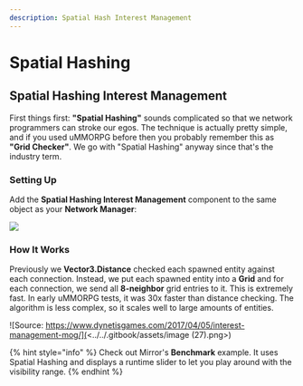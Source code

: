 ```yaml
---
description: Spatial Hash Interest Management
---
```


# Spatial Hashing

## **Spatial Hashing Interest Management**

First things first: **"Spatial Hashing"** sounds complicated so that we network programmers can stroke our egos. The technique is actually pretty simple, and if you used uMMORPG before then you probably remember this as **"Grid Checker"**. We go with "Spatial Hashing" anyway since that's the industry term.

### Setting Up

Add the **Spatial Hashing Interest Management** component to the same object as your **Network Manager**:

![](<../../.gitbook/assets/image (68).png>)

### **How It Works**

Previously we **Vector3.Distance** checked each spawned entity against each connection. Instead, we put each spawned entity into a **Grid** and for each connection, we send all **8-neighbor** grid entries to it.  This is extremely fast. In early uMMORPG tests, it was 30x faster than distance checking. The algorithm is less complex, so it scales well to large amounts of entities.

![Source: https://www.dynetisgames.com/2017/04/05/interest-management-mog/](<../../.gitbook/assets/image (27).png>)

{% hint style="info" %}
Check out Mirror's **Benchmark** example. It uses Spatial Hashing and displays a runtime slider to let you play around with the visibility range.
{% endhint %}
